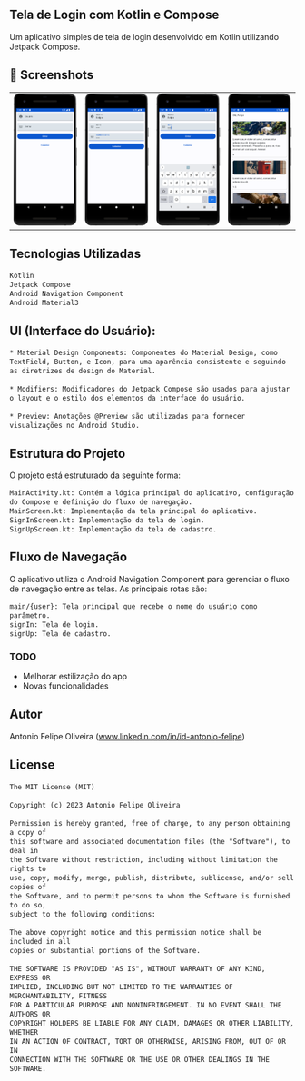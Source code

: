 ## Tela de Login com Kotlin e Compose
  Um aplicativo simples de tela de login desenvolvido em Kotlin utilizando Jetpack Compose.



## :camera_flash: Screenshots
<!-- You can add more screenshots here if you like -->
<table>
  <tr>
    </td><td><img src="/result/Screenshot_1.png" width="260"></td><td><img src="/result/Screenshot_2.png" width="260"><td><img src="/result/Screenshot_3.png" width="260"><td><img src="/result/Screenshot_4.png" width="260">
  </tr>
</table>



## Tecnologias Utilizadas
    Kotlin
    Jetpack Compose
    Android Navigation Component
    Android Material3

  
  ## UI (Interface do Usuário):
    * Material Design Components: Componentes do Material Design, como TextField, Button, e Icon, para uma aparência consistente e seguindo as diretrizes de design do Material.
      
    * Modifiers: Modificadores do Jetpack Compose são usados para ajustar o layout e o estilo dos elementos da interface do usuário.
      
    * Preview: Anotações @Preview são utilizadas para fornecer visualizações no Android Studio.

## Estrutura do Projeto
O projeto está estruturado da seguinte forma:

    MainActivity.kt: Contém a lógica principal do aplicativo, configuração do Compose e definição do fluxo de navegação.
    MainScreen.kt: Implementação da tela principal do aplicativo.
    SignInScreen.kt: Implementação da tela de login.
    SignUpScreen.kt: Implementação da tela de cadastro.
    
## Fluxo de Navegação
O aplicativo utiliza o Android Navigation Component para gerenciar o fluxo de navegação entre as telas. As principais rotas são:

    main/{user}: Tela principal que recebe o nome do usuário como parâmetro.
    signIn: Tela de login.
    signUp: Tela de cadastro.
    
    
### TODO
- Melhorar estilização do app
- Novas funcionalidades

## Autor
Antonio Felipe Oliveira (www.linkedin.com/in/id-antonio-felipe)

## License
```
The MIT License (MIT)

Copyright (c) 2023 Antonio Felipe Oliveira

Permission is hereby granted, free of charge, to any person obtaining a copy of
this software and associated documentation files (the "Software"), to deal in
the Software without restriction, including without limitation the rights to
use, copy, modify, merge, publish, distribute, sublicense, and/or sell copies of
the Software, and to permit persons to whom the Software is furnished to do so,
subject to the following conditions:

The above copyright notice and this permission notice shall be included in all
copies or substantial portions of the Software.

THE SOFTWARE IS PROVIDED "AS IS", WITHOUT WARRANTY OF ANY KIND, EXPRESS OR
IMPLIED, INCLUDING BUT NOT LIMITED TO THE WARRANTIES OF MERCHANTABILITY, FITNESS
FOR A PARTICULAR PURPOSE AND NONINFRINGEMENT. IN NO EVENT SHALL THE AUTHORS OR
COPYRIGHT HOLDERS BE LIABLE FOR ANY CLAIM, DAMAGES OR OTHER LIABILITY, WHETHER
IN AN ACTION OF CONTRACT, TORT OR OTHERWISE, ARISING FROM, OUT OF OR IN
CONNECTION WITH THE SOFTWARE OR THE USE OR OTHER DEALINGS IN THE SOFTWARE.
```
